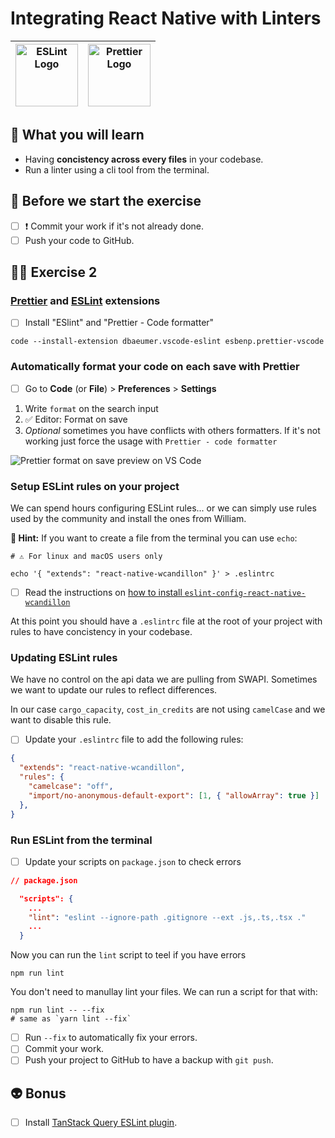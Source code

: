 # Integrating React Native with Linters

| <img src="https://raw.githubusercontent.com/flexbox/react-native-workshop/main/challenges/assets/eslint.png" width="100px" height="100px" alt="ESLint Logo" /> | <img src="https://raw.githubusercontent.com/flexbox/react-native-workshop/main/challenges/assets/prettier.png" width="100px" height="100px" alt="Prettier Logo" /> |
| -------------------------------------------------------------------------------------------------------------------------------------------------------------- | ------------------------------------------------------------------------------------------------------------------------------------------------------------------ |

## 📡 What you will learn

- Having **concistency across every files** in your codebase.
- Run a linter using a cli tool from the terminal.

## 👾 Before we start the exercise

- [ ] ❗ Commit your work if it's not already done.
- [ ] Push your code to GitHub.

## 👨‍🚀 Exercise 2

### [Prettier](https://marketplace.visualstudio.com/items?itemName=esbenp.prettier-vscode) and [ESLint](https://marketplace.visualstudio.com/items?itemName=dbaeumer.vscode-eslint) extensions

- [ ] Install "ESlint" and "Prettier - Code formatter"

```console
code --install-extension dbaeumer.vscode-eslint esbenp.prettier-vscode
```

### Automatically format your code on each save with Prettier

- [ ] Go to **Code** (or **File**) > **Preferences** > **Settings**

1. Write `format` on the search input
2. ✅ Editor: Format on save
3. _Optional_ sometimes you have conflicts with others formatters. If it's not working just force the usage with `Prettier - code formatter`

![Prettier format on save preview on VS Code](https://raw.githubusercontent.com/flexbox/react-native-workshop/main/challenges/ecosystem/format-on-save.png)

### Setup ESLint rules on your project

We can spend hours configuring ESLint rules... or we can simply use rules used by the community and install the ones from William.

**🔭 Hint:** If you want to create a file from the terminal you can use `echo`:

```console
# ⚠️ For linux and macOS users only

echo '{ "extends": "react-native-wcandillon" }' > .eslintrc
```

- [ ] Read the instructions on [how to install `eslint-config-react-native-wcandillon`](https://github.com/wcandillon/eslint-config-react-native-wcandillon#readme)

At this point you should have a `.eslintrc` file at the root of your project with rules to have concistency in your codebase.

### Updating ESLint rules

We have no control on the api data we are pulling from SWAPI. Sometimes we want to update our rules to reflect differences.

In our case `cargo_capacity`, `cost_in_credits` are not using `camelCase` and we want to disable this rule.

- [ ] Update your `.eslintrc` file to add the following rules:

```json
{
  "extends": "react-native-wcandillon",
  "rules": {
    "camelcase": "off",
    "import/no-anonymous-default-export": [1, { "allowArray": true }]
  },
}
```

### Run ESLint from the terminal

- [ ] Update your scripts on `package.json` to check errors

```json
// package.json

  "scripts": {
    ...
    "lint": "eslint --ignore-path .gitignore --ext .js,.ts,.tsx ."
    ...
  }
```

Now you can run the `lint` script to teel if you have errors

```console
npm run lint
```

You don't need to manullay lint your files. We can run a script for that with:

```console
npm run lint -- --fix
# same as `yarn lint --fix`
```

- [ ] Run `--fix` to automatically fix your errors.
- [ ] Commit your work.
- [ ] Push your project to GitHub to have a backup with `git push`.

## 👽 Bonus

- [ ] Install [TanStack Query ESLint plugin](https://tanstack.com/query/v4/docs/react/eslint/eslint-plugin-query).
